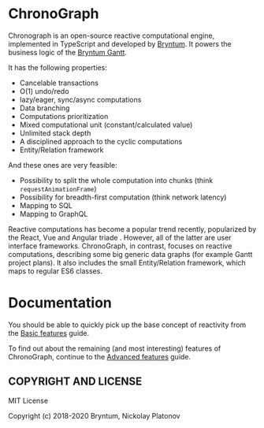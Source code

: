 ChronoGraph
===========

Chronograph is an open-source reactive computational engine, implemented in TypeScript and developed by [Bryntum](https://www.bryntum.com/). It powers the business logic of the [Bryntum Gantt](https://www.bryntum.com/examples/gantt/).

It has the following properties: 

- Cancelable transactions
- O(1) undo/redo
- lazy/eager, sync/async computations
- Data branching
- Computations prioritization
- Mixed computational unit (constant/calculated value)
- Unlimited stack depth
- A disciplined approach to the cyclic computations
- Entity/Relation framework

And these ones are very feasible:

- Possibility to split the whole computation into chunks (think `requestAnimationFrame`) 
- Possibility for breadth-first computation (think network latency)
- Mapping to SQL
- Mapping to GraphQL

Reactive computations has become a popular trend recently, popularized by the React, Vue and Angular triade . However, all of the latter are user interface frameworks. ChronoGraph, in contrast, focuses on reactive computations, describing some big generic data graphs (for example Gantt project plans). It also includes the small Entity/Relation framework, which maps to regular ES6 classes.  


Documentation
=============

You should be able to quickly pick up the base concept of reactivity from the [Basic features](./BasicFeatures.md) guide.

To find out about the remaining (and most interesting) features of ChronoGraph, continue to the [Advanced features](./AdvancedFeatures.md) guide.


## COPYRIGHT AND LICENSE

MIT License

Copyright (c) 2018-2020 Bryntum, Nickolay Platonov
